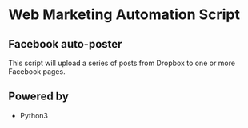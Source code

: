 # Web Marketing Automation Script

## Facebook auto-poster

This script will upload a series of posts from Dropbox to one or more Facebook pages.

## Powered by

- Python3
